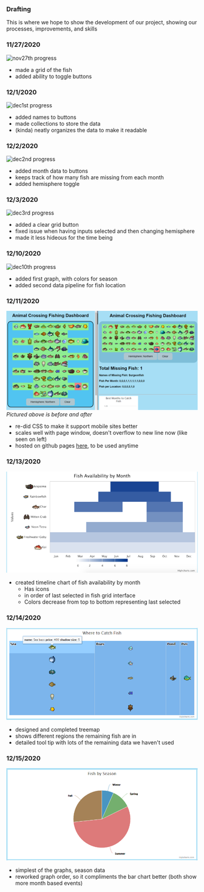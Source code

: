 ### Drafting 
This is where we hope to show the development of our project, showing our processes, improvements, and skills

### 11/27/2020  
![nov27th progress](Sketches/11-27.gif)
- made a grid of the fish
- added ability to toggle buttons  
  
### 12/1/2020  
![dec1st progress](Sketches/12-1.PNG)
- added names to buttons
- made collections to store the data
- (kinda) neatly organizes the data to make it readable  
  
### 12/2/2020  
![dec2nd progress](Sketches/12-2.gif)
- added month data to buttons
- keeps track of how many fish are missing from each month
- added hemisphere toggle  
  
### 12/3/2020  
![dec3rd progress](Sketches/12-3.gif)
- added a clear grid button
- fixed issue when having inputs selected and then changing hemisphere
- made it less hideous for the time being  
  
### 12/10/2020  
![dec10th progress](Sketches/12-10.PNG)
- added first graph, with colors for season
- added second data pipeline for fish location 
  
### 12/11/2020
![dec11th progress](Sketches/12-11.PNG)
<i>Pictured above is before and after</i>
- re-did CSS to make it support mobile sites better
- scales well with page window, doesn't overflow to new line now (like seen on left)
- hosted on github pages [here](https://dylannelson.github.io/AnimalCrossingDashboard/), to be used anytime  
  
### 12/13/2020
![dec13th progress](Sketches/12-13.png)
- created timeline chart of fish availability by month
  - Has icons
  - in order of last selected in fish grid interface
  - Colors decrease from top to bottom representing last selected 

### 12/14/2020
![dec14th progress](Sketches/12-14.PNG)
- designed and completed treemap
- shows different regions the remaining fish are in
- detailed tool tip with lots of the remaining data we haven't used
  
### 12/15/2020
![dec15th progress](Sketches/12-15.PNG)
- simplest of the graphs, season data
- reworked graph order, so it compliments the bar chart better (both show more month based events)

